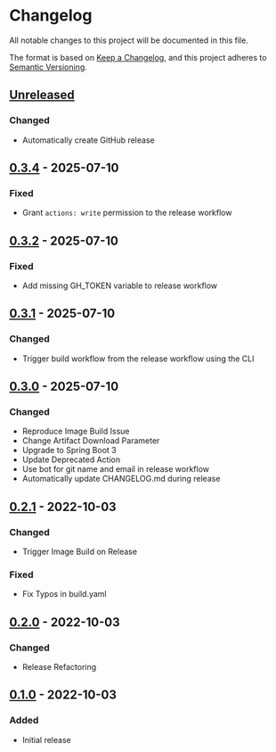 # Changelog

All notable changes to this project will be documented in this file.

The format is based on [Keep a Changelog](https://keepachangelog.com/en/1.0.0/),
and this project adheres to [Semantic Versioning](https://semver.org/spec/v2.0.0.html).

## [Unreleased]

### Changed

- Automatically create GitHub release

## [0.3.4] - 2025-07-10

### Fixed

- Grant `actions: write` permission to the release workflow

## [0.3.2] - 2025-07-10

### Fixed

- Add missing GH_TOKEN variable to release workflow

## [0.3.1] - 2025-07-10

### Changed

- Trigger build workflow from the release workflow using the CLI

## [0.3.0] - 2025-07-10

### Changed

- Reproduce Image Build Issue
- Change Artifact Download Parameter
- Upgrade to Spring Boot 3
- Update Deprecated Action
- Use bot for git name and email in release workflow
- Automatically update CHANGELOG.md during release

## [0.2.1] - 2022-10-03

### Changed

- Trigger Image Build on Release

### Fixed

- Fix Typos in build.yaml

## [0.2.0] - 2022-10-03

### Changed

- Release Refactoring

## [0.1.0] - 2022-10-03

### Added

- Initial release

[unreleased]: https://github.com/heathharrelson/javademo/compare/0.3.4...HEAD
[0.3.4]: https://github.com/heathharrelson/javademo/compare/0.3.2...0.3.4
[0.3.2]: https://github.com/heathharrelson/javademo/compare/0.3.1...0.3.2
[0.3.1]: https://github.com/heathharrelson/javademo/compare/0.3.0...0.3.1
[0.3.0]: https://github.com/heathharrelson/javademo/compare/v0.2.1...0.3.0
[0.2.1]: https://github.com/heathharrelson/javademo/compare/v0.2.0...v0.2.1
[0.2.0]: https://github.com/heathharrelson/javademo/compare/v0.1.0...v0.2.0
[0.1.0]: https://github.com/heathharrelson/javademo/tree/v0.1.0
